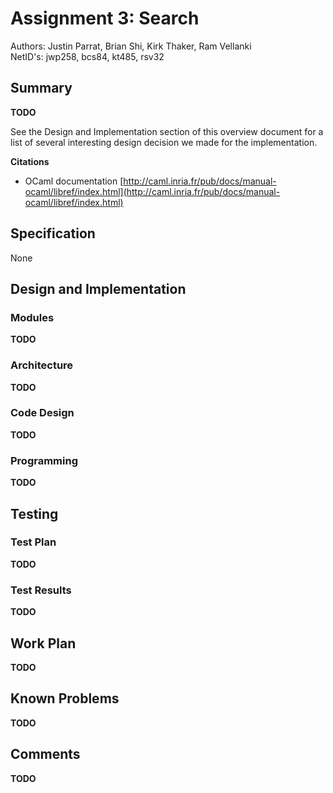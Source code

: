 # Assignment 3: Search

Authors: Justin Parrat, Brian Shi, Kirk Thaker, Ram Vellanki <br/>
NetID's: jwp258, bcs84, kt485, rsv32

## Summary

**TODO**

See the Design and Implementation section of this overview document for a list of several interesting design decision we made for the implementation.

**Citations**
- OCaml documentation [http://caml.inria.fr/pub/docs/manual-ocaml/libref/index.html](http://caml.inria.fr/pub/docs/manual-ocaml/libref/index.html)

## Specification

None

## Design and Implementation

### Modules

**TODO**

### Architecture

**TODO**

### Code Design

**TODO**

### Programming

**TODO**

## Testing

### Test Plan

**TODO**

### Test Results

**TODO**

## Work Plan

**TODO**

## Known Problems

**TODO**

## Comments

**TODO**
